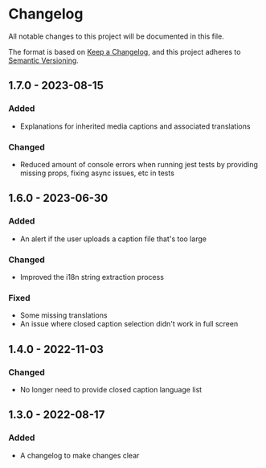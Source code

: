 # Changelog
All notable changes to this project will be documented in this file.

The format is based on [Keep a Changelog](https://keepachangelog.com/en/1.0.0/),
and this project adheres to [Semantic Versioning](https://semver.org/spec/v2.0.0.html).

## 1.7.0 - 2023-08-15

### Added
- Explanations for inherited media captions and associated translations

### Changed
- Reduced amount of console errors when running jest tests by providing missing props, fixing async issues, etc in tests

## 1.6.0 - 2023-06-30

### Added
- An alert if the user uploads a caption file that's too large

### Changed
- Improved the i18n string extraction process

### Fixed
- Some missing translations
- An issue where closed caption selection didn't work in full screen

## 1.4.0 - 2022-11-03

### Changed
- No longer need to provide closed caption language list

## 1.3.0 - 2022-08-17

### Added
- A changelog to make changes clear
